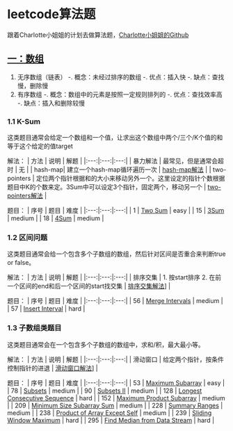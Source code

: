 # leetcode算法题
跟着Charlotte小姐姐的计划去做算法题，[Charlotte小姐姐的Github](https://github.com/huxiaoman7/leetcodebook)

## [一：数组](https://github.com/huxiaoman7/leetcodebook/blob/master/Array/array.md)
1. 无序数组（链表）
    -. 概念：未经过排序的数组
    -. 优点：插入快
    -. 缺点：查找慢，删除慢
2. 有序数组
    -. 概念：数组中的元素是按照一定规则排列的
    -. 优点：查找效率高
    -. 缺点：插入和删除较慢

### 1.1 K-Sum
这类题目通常会给定一个数组和一个值，让求出这个数组中两个/三个/K个值的和等于这个给定的值target

解法：
| 方法 | 说明 | 解题 |
|:---:|:---:|:---:|
| 暴力解法 | 最常见，但是通常会超时 | 无 |
| hash-map| 建立一个hash-map循环遍历一次 | [hash-map解法](K-Sum-1.md) |
| two-pointers | 定位两个指针根据和的大小来移动另外一个。这里设定的指针个数根据题目中K的个数来定。3Sum中可以设定3个指针，固定两个，移动另一个 | [two-pointers解法](K-Sum-2.md) |

题目：
| 序号 | 题目 | 难度 | 
|:---:|:---:|:---:|
| 1 | [Two Sum](https://leetcode.com/problems/two-sum/) | easy | 
| 15 | [3Sum](https://leetcode.com/problems/3sum/) | medium | 
| 18 | [4Sum](https://leetcode.com/problems/4sum) | medium | 

### 1.2 区间问题
这类题目通常会给一个包含多个子数组的数组，然后针对区间是否重合来判断true or false。

解法：
| 方法 | 说明 | 解题 | 
|:---:|:---:|:---:|
| 排序交集 | 1. 按start排序 2. 在前一个区间的end和后一个区间的start找交集 | [排序交集解法](ragne.md)] |

题目：
| 序号 | 题目 | 难度 | 
|:---:|:---:|:---:|
| 56 | [Merge Intervals](https://leetcode.com/problems/merge-intervals) | medium | 
| 57 | [Insert Interval](https://leetcode.com/problems/insert-interval) | hard | 

### 1.3 子数组类题目
这类题目通常会在一个包含多个子数组的数组中，求和/积，最大最小等。

解法：
| 方法 | 说明 | 解题 | 
|:---:|:---:|:---:|
| 滑动窗口 | 给定两个指针，按条件控制指针的进退 | [滑动窗口解法](subArray.md)] |

题目：
| 序号 | 题目 | 难度 | 
|:---:|:---:|:---:|
| 53 | [Maximum Subarray](https://leetcode.com/problems/maximum-subarray/) | easy | 
| 78 | [Subsets](https://leetcode.com/problems/subsets/) | medium | 
| 90 | [Subsets II](https://leetcode.com/problems/subsets-ii/) | medium | 
| 128 | [Longest Consecutive Sequence](https://leetcode.com/problems/longest-consecutive-sequence) | hard | 
| 152 | [Maximum Product Subarray](https://leetcode.com/problems/maximum-product-subarray/) | medium | 
| 209 | [Minimum Size Subarray Sum](https://leetcode.com/problems/minimum-size-subarray-sum/) | medium | 
| 228 | [Summary Ranges](https://leetcode.com/problems/summary-ranges/) | medium | 
| 238 | [Product of Array Except Self](https://leetcode.com/problems/product-of-array-except-self/) | medium | 
| 239 | [Sliding Window Maximum](https://leetcode.com/problems/sliding-window-maximum/) | hard | 
| 295 | [Find Median from Data Stream](https://leetcode.com/problems/find-median-from-data-stream/) | hard | 
